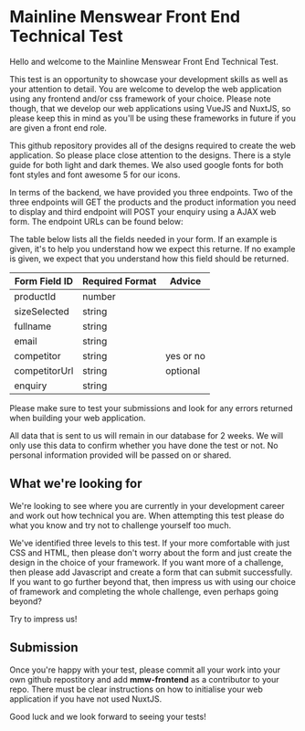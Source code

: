 # Mainline Menswear Front End Technical Test

Hello and welcome to the Mainline Menswear Front End Technical Test.

This test is an opportunity to showcase your development skills as well as your attention to detail. You are welcome to develop the web application using any frontend and/or css framework of your choice. Please note though, that we develop our web applications using VueJS and NuxtJS, so please keep this in mind as you'll be using these frameworks in future if you are given a front end role.

This github repository provides all of the designs required to create the web application. So please place close attention to the designs. There is a style guide for both light and dark themes. We also used google fonts for both font styles and font awesome 5 for our icons. 

In terms of the backend, we have provided you three endpoints. Two of the three endpoints will GET the products and the product information you need to display and third endpoint will POST your enquiry using a AJAX web form. The endpoint URLs can be found below:



The table below lists all the fields needed in your form. If an example is given, it's to help you understand how we expect this returne. If no example is given, we expect that you understand how this field should be returned.

| Form Field ID| Required Format| Advice        |
| ------------ | -------------- | ------------- |
| productId    | number         |               |
| sizeSelected | string         |               |
| fullname     | string         |               |
| email        | string         |               |
| competitor   | string         | yes or no     |
| competitorUrl| string         | optional      |
| enquiry      | string         |               |

Please make sure to test your submissions and look for any errors returned when building your web application.

All data that is sent to us will remain in our database for 2 weeks. We will only use this data to confirm whether you have done the test or not. No personal information provided will be passed on or shared.

## What we're looking for
We're looking to see where you are currently in your development career and work out how technical you are. When attempting this test please do what you know and try not to challenge yourself too much. 

We've identified three levels to this test. If your more comfortable with just CSS and HTML, then please don't worry about the form and just create the design in the choice of your framework. If you want more of a challenge, then please add Javascript and create a form that can submit successfully. If you want to go further beyond that, then impress us with using our choice of framework and completing the whole challenge, even perhaps going beyond?

Try to impress us!

## Submission
Once you're happy with your test, please commit all your work into your own github repostitory and add **mmw-frontend** as a contributor to your repo. There must be clear instructions on how to initialise your web application if you have not used NuxtJS. 

Good luck and we look forward to seeing your tests!


